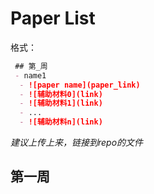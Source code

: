 # Paper List
格式：
```markdown
 ## 第_周
 - name1 
  - ![paper name](paper_link)  
  - ![辅助材料0](link)
  - ![辅助材料1](link)
  - ...
  - ![辅助材料n](link)

```
*建议上传上来，链接到repo的文件*
## 第一周
